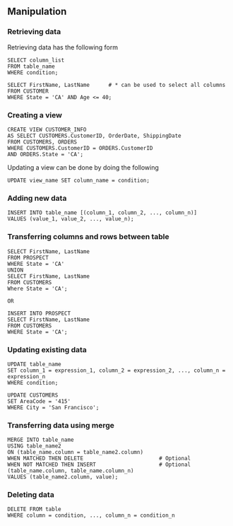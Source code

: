 ## Manipulation

### Retrieving data
Retrieving data has the following form
```
SELECT column_list
FROM table_name
WHERE condition;

SELECT FirstName, LastName      # * can be used to select all columns
FROM CUSTOMER
WHERE State = 'CA' AND Age <= 40;
```

### Creating a view
```
CREATE VIEW CUSTOMER_INFO
AS SELECT CUSTOMERS.CustomerID, OrderDate, ShippingDate
FROM CUSTOMERS, ORDERS
WHERE CUSTOMERS.CustomerID = ORDERS.CustomerID
AND ORDERS.State = 'CA';
```
Updating a view can be done by doing the following
```
UPDATE view_name SET column_name = condition;
```

### Adding new data
```
INSERT INTO table_name [(column_1, column_2, ..., column_n)]
VALUES (value_1, value_2, ..., value_n);
```

### Transferring columns and rows between table
```
SELECT FirstName, LastName
FROM PROSPECT
WHERE State = 'CA'
UNION 
SELECT FirstName, LastName
FROM CUSTOMERS
Where State = 'CA';

OR

INSERT INTO PROSPECT
SELECT FirstName, LastName
FROM CUSTOMERS
WHERE State = 'CA';
```

### Updating existing data
```
UPDATE table_name
SET column_1 = expression_1, column_2 = expression_2, ..., column_n = expression_n
WHERE condition;

UPDATE CUSTOMERS
SET AreaCode = '415'
WHERE City = 'San Francisco';
```

### Transferring data using merge
```
MERGE INTO table_name
USING table_name2
ON (table_name.column = table_name2.column)
WHEN MATCHED THEN DELETE                        # Optional
WHEN NOT MATCHED THEN INSERT                    # Optional
(table_name.column, table_name.column_n)
VALUES (table_name2.column, value);
```

### Deleting data
```
DELETE FROM table
WHERE column = condition, ..., column_n = condition_n
```
